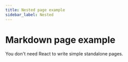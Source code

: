 ```yaml
---
title: Nested page example
sidebar_label: Nested
---
```


# Markdown page example

You don't need React to write simple standalone pages.
